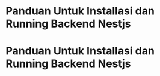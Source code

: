 # Panduan Untuk Installasi dan Running Backend Nestjs


# Panduan Untuk Installasi dan Running Backend Nestjs